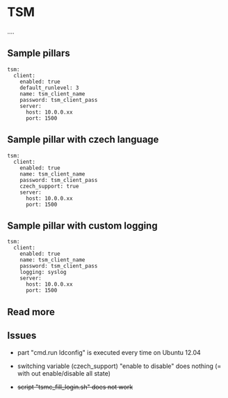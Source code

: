 
# TSM

....

## Sample pillars

    tsm:
      client:
        enabled: true
        default_runlevel: 3
        name: tsm_client_name
        password: tsm_client_pass
        server:
          host: 10.0.0.xx
          port: 1500

## Sample pillar with czech language

    tsm:
      client:
        enabled: true
        name: tsm_client_name
        password: tsm_client_pass
        czech_support: true
        server:
          host: 10.0.0.xx
          port: 1500

## Sample pillar with custom logging

    tsm:
      client:
        enabled: true
        name: tsm_client_name
        password: tsm_client_pass
        logging: syslog
        server:
          host: 10.0.0.xx
          port: 1500

## Read more

## Issues

* part "cmd.run ldconfig" is executed every time on Ubuntu 12.04

* switching variable (czech_support) "enable to disable" does nothing (= with out enable/disable all state)

* <del>~~script "tsmc_fill_login.sh" does not work~~</del>


